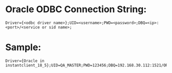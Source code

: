 # Oracle ODBC Connection String:
```
Driver={<odbc driver name>};UID=<username>;PWD=<password>;DBQ=<ip>:<port>/<service or sid name>;
```

# Sample:
```
Driver={Oracle in instantclient_18_5};UID=QA_MASTER;PWD=123456;DBQ=192.168.30.112:1521/ORCL;
```

